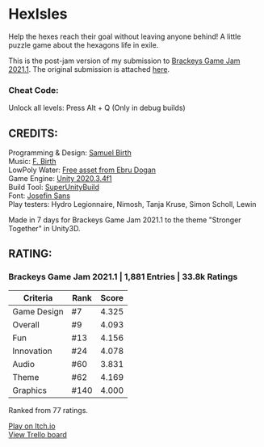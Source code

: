 # HexIsles
Help the hexes reach their goal without leaving anyone behind! A little puzzle game about the hexagons life in exile.

This is the post-jam version of my submission to [Brackeys Game Jam 2021.1](https://itch.io/jam/brackeys-5). The original submission is attached [here](https://rakkoon.itch.io/hexisles/devlog/229212/post-jam-update).

### Cheat Code:
Unlock all levels: Press Alt + Q (Only in debug builds)<br/>

## CREDITS:
Programming & Design: [Samuel Birth](https://rakkoon.itch.io)<br/>
Music: [F. Birth](https://github.com/FBirth/)<br/>
LowPoly Water: [Free asset from Ebru Dogan](https://assetstore.unity.com/packages/tools/particles-effects/lowpoly-water-107563)<br/>
Game Engine: [Unity 2020.3.4f1](https://unity.com)<br/>
Build Tool:  [SuperUnityBuild](https://github.com/superunitybuild/buildtool)<br/>
Font: [Josefin Sans](https://fonts.google.com/specimen/Josefin+Sans?preview.text_type=custom)<br/>
Play testers: Hydro Legionnaire, Nimosh, Tanja Kruse, Simon Scholl, Lewin

Made in 7 days for Brackeys Game Jam 2021.1 to the theme "Stronger Together" in Unity3D.

## RATING:
### Brackeys Game Jam 2021.1 | 1,881 Entries | 33.8k Ratings

| Criteria | Rank | Score |
| --- | --- | --- |
| Game Design | #7 | 4.325 |
| Overall | #9 | 4.093 |
| Fun | #13 | 4.156 |
| Innovation | #24 | 4.078 |
| Audio | #60 | 3.831 |
| Theme | #62 | 4.169 |
| Graphics | #140 | 4.000 |

Ranked from 77 ratings.

[Play on Itch.io](https://rakkoon.itch.io/hexisles)<br/>
[View Trello board](https://trello.com/b/9QsKWOfz)
